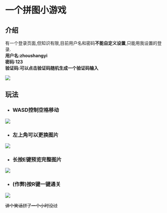 # 一个拼图小游戏
## 介绍
有一个登录页面,但知识有限,目前用户名和密码**不能自定义设置**,只能用我设置的登录.  
**用户名:zhoushangyi**  
**密码:123**  
**验证码:可以点击验证码随机生成一个验证码输入**

![](../img/登录.png)

## 玩法

* ### **WASD**控制空格移动

![](../img/开始.png)

* ### 左上角可以更换图片

![](../img/更换.png)

* ### 长按**E**键预览完整图片

![](../img/预览.png)

* ### (作弊)按**R**键一键通关

![](../img/作弊.png)

~~讲个笑话拼了一个小时没过~~